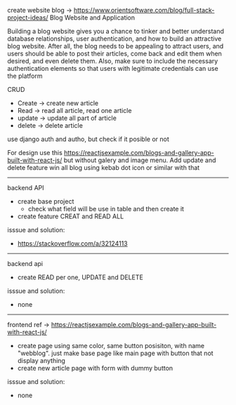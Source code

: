 create website blog
-> https://www.orientsoftware.com/blog/full-stack-project-ideas/
Blog Website and Application

Building a blog website gives you a chance to tinker and better understand database relationships, user authentication, and how to build an attractive blog website. After all, the blog needs to be appealing to attract users, and users should be able to post their articles, come back and edit them when desired, and even delete them. Also, make sure to include the necessary authentication elements so that users with legitimate credentials can use the platform

CRUD
- Create -> create new article
- Read -> read all article, read one article
- update -> update all part of article
- delete -> delete article

use django auth and autho, but check if it posible or not

For design use this https://reactjsexample.com/blogs-and-gallery-app-built-with-react-js/ but without galery and image menu.
Add update and delete feature win all blog using kebab dot icon or similar with that

---------------------------------------
backend API
- create base project
  - check what field will be use in table and then create it 
- create feature CREAT and READ ALL

isssue and solution:
- https://stackoverflow.com/a/32124113
----------------------------------------
backend api
- create READ per one, UPDATE and DELETE

isssue and solution:
- none
---------------------------------------
frontend
ref -> https://reactjsexample.com/blogs-and-gallery-app-built-with-react-js/
- create page using same color, same button posisiton, with name "webblog".
  just make base page like main page with button that not display anything
- create new article page with form with dummy button

isssue and solution:
- none